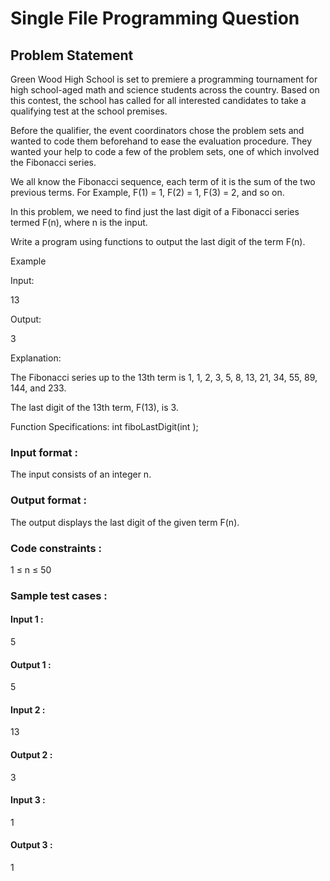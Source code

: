 # Single File Programming Question

## Problem Statement

Green Wood High School is set to premiere a programming tournament for high school-aged math and science students across the country. Based on this contest, the school has called for all interested candidates to take a qualifying test at the school premises.

Before the qualifier, the event coordinators chose the problem sets and wanted to code them beforehand to ease the evaluation procedure. They wanted your help to code a few of the problem sets, one of which involved the Fibonacci series.

We all know the Fibonacci sequence, each term of it is the sum of the two previous terms. For Example, F(1) = 1, F(2) = 1, F(3) = 2, and so on.

In this problem, we need to find just the last digit of a Fibonacci series termed F(n), where n is the input.

Write a program using functions to output the last digit of the term F(n).

Example

Input:

13

Output:

3

Explanation:

The Fibonacci series up to the 13th term is 1, 1, 2, 3, 5, 8, 13, 21, 34, 55, 89, 144, and 233.

The last digit of the 13th term, F(13), is 3.

Function Specifications: int fiboLastDigit(int );

### Input format :

The input consists of an integer n.

### Output format :

The output displays the last digit of the given term F(n).

### Code constraints :

1 ≤ n ≤ 50

### Sample test cases :

#### Input 1 :

5

#### Output 1 :

5

#### Input 2 :

13

#### Output 2 :

3

#### Input 3 :

1

#### Output 3 :

1
